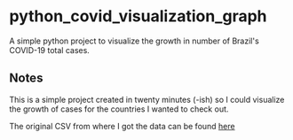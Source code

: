 # python_covid_visualization_graph
A simple python project to visualize the growth in number of Brazil's COVID-19 total cases.

## Notes
This is a simple project created in twenty minutes (-ish) so I could visualize the growth of cases for the countries I wanted to check out.

The original CSV from where I got the data can be found [here](https://ourworldindata.org/coronavirus-source-data)
